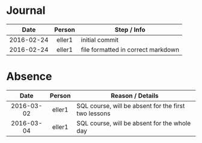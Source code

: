 # Journal
| Date       | Person   | Step / Info											|
| :--------: |:--------:| ------------------------------------------------------|
| 2016-02-24 | eller1   | initial commit										|
| 2016-02-24 | eller1   | file formatted in correct markdown					|



# Absence
| Date       | Person   | Reason / Details		                                |
| :--------: |:--------:| ------------------------------------------------------|
| 2016-03-02 | eller1   | SQL course, will be absent for the first two lessons	|
| 2016-03-04 | eller1   | SQL course, will be absent for the whole day			|